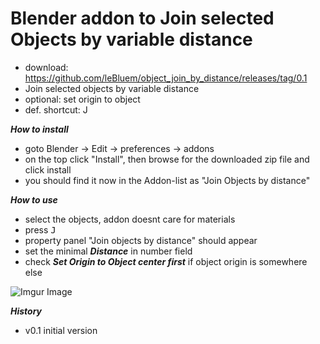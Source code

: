 # Blender addon to Join selected Objects by variable distance
 - download: https://github.com/leBluem/object_join_by_distance/releases/tag/0.1
 - Join selected objects by variable distance
 - optional: set origin to object
 - def. shortcut: J

***How to install***
 - goto Blender -> Edit -> preferences -> addons
 - on the top click "Install", then browse for the downloaded zip file and click install
 - you should find it now in the Addon-list as
   "Join Objects by distance"

***How to use***
 - select the objects, addon doesnt care for materials
 - press <kbd>J</kbd>
 - property panel "Join objects by distance" should appear
 - set the minimal ***Distance*** in number field
 - check ***Set Origin to Object center first*** if object origin is somewhere else

![Imgur Image](https://i.imgur.com/6s8Xv7k.png)

***History***
 - v0.1 initial version
